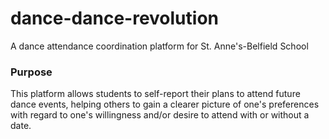 # dance-dance-revolution
A dance attendance coordination platform for St. Anne's-Belfield School


### Purpose
This platform allows students to self-report their plans to attend future dance events, helping others to gain a clearer picture of one's preferences with regard to one's willingness and/or desire to attend with or without a date.